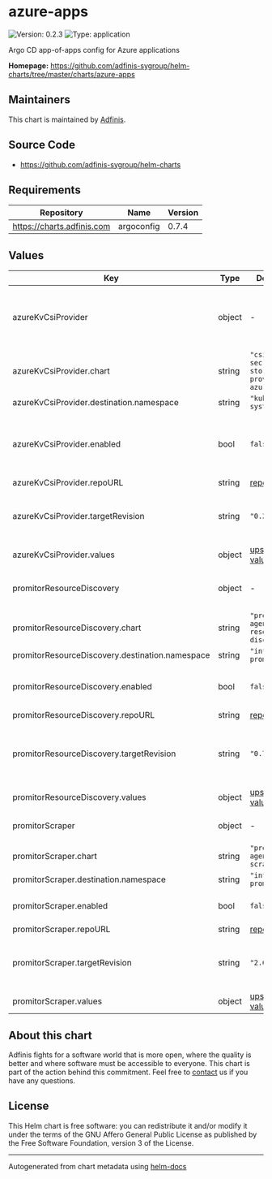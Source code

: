 # azure-apps

![Version: 0.2.3](https://img.shields.io/badge/Version-0.2.3-informational?style=flat-square) ![Type: application](https://img.shields.io/badge/Type-application-informational?style=flat-square)

Argo CD app-of-apps config for Azure applications

**Homepage:** <https://github.com/adfinis-sygroup/helm-charts/tree/master/charts/azure-apps>

## Maintainers
This chart is maintained by [Adfinis](https://adfinis.com/?pk_campaign=github&pk_kwd=helm-charts).

## Source Code

* <https://github.com/adfinis-sygroup/helm-charts>

## Requirements

| Repository | Name | Version |
|------------|------|---------|
| https://charts.adfinis.com | argoconfig | 0.7.4 |

## Values

| Key | Type | Default | Description |
|-----|------|---------|-------------|
| azureKvCsiProvider | object | - | [secrets-store-csi-driver-provider-azure](https://github.com/Azure/secrets-store-csi-driver-provider-azure) ([example](./examples/secrets-store-csi-driver-provider-azure.yaml)) |
| azureKvCsiProvider.chart | string | `"csi-secrets-store-provider-azure"` | Chart |
| azureKvCsiProvider.destination.namespace | string | `"kube-system"` | Namespace |
| azureKvCsiProvider.enabled | bool | `false` | Enable secrets-store-csi-driver-provider-azure |
| azureKvCsiProvider.repoURL | string | [repo](https://raw.githubusercontent.com/Azure/secrets-store-csi-driver-provider-azure/master/charts) | Repo URL |
| azureKvCsiProvider.targetRevision | string | `"0.2.*"` | [vault-csi-provider-azure Helm chart](https://github.com/Azure/secrets-store-csi-driver-provider-azure/tree/master/charts/csi-secrets-store-provider-azure) version |
| azureKvCsiProvider.values | object | [upstream values](https://github.com/Azure/secrets-store-csi-driver-provider-azure/blob/master/charts/csi-secrets-store-provider-azure/values.yaml) | Helm values |
| promitorResourceDiscovery | object | - | [promitor](https://promitor.io/) resource discovery ([example](./examples/promitor.yaml)) |
| promitorResourceDiscovery.chart | string | `"promitor-agent-resource-discovery"` | Chart |
| promitorResourceDiscovery.destination.namespace | string | `"infra-promitor"` | Namespace |
| promitorResourceDiscovery.enabled | bool | `false` | Enable promitor resource discovery |
| promitorResourceDiscovery.repoURL | string | [repo](https://charts.promitor.io) | Repo URL |
| promitorResourceDiscovery.targetRevision | string | `"0.7.*"` | [promitor-agent-resource-discovery Helm chart](https://github.com/promitor/charts/tree/main/promitor-agent-resource-discovery) version |
| promitorResourceDiscovery.values | object | [upstream values](https://github.com/promitor/charts/blob/main/promitor-agent-resource-discovery/values.yaml) | Helm values |
| promitorScraper | object | - | [promitor](https://promitor.io/) scraper ([example](./examples/promitor.yaml)) |
| promitorScraper.chart | string | `"promitor-agent-scraper"` | Chart |
| promitorScraper.destination.namespace | string | `"infra-promitor"` | Namespace |
| promitorScraper.enabled | bool | `false` | Enable promitor scraper |
| promitorScraper.repoURL | string | [repo](https://charts.promitor.io) | Repo URL |
| promitorScraper.targetRevision | string | `"2.6.*"` | [promitor-agent-scraper Helm chart](https://github.com/promitor/charts/tree/main/promitor-agent-scraper) version |
| promitorScraper.values | object | [upstream values](https://github.com/promitor/charts/blob/main/promitor-agent-scraper/values.yaml) | Helm values |

## About this chart

Adfinis fights for a software world that is more open, where the quality is
better and where software must be accessible to everyone. This chart
is part of the action behind this commitment. Feel free to
[contact](https://adfinis.com/kontakt/?pk_campaign=github&pk_kwd=helm-charts)
us if you have any questions.

## License

This Helm chart is free software: you can redistribute it and/or modify it under the terms
of the GNU Affero General Public License as published by the Free Software Foundation,
version 3 of the License.

----------------------------------------------
Autogenerated from chart metadata using [helm-docs](https://github.com/norwoodj/helm-docs/)
